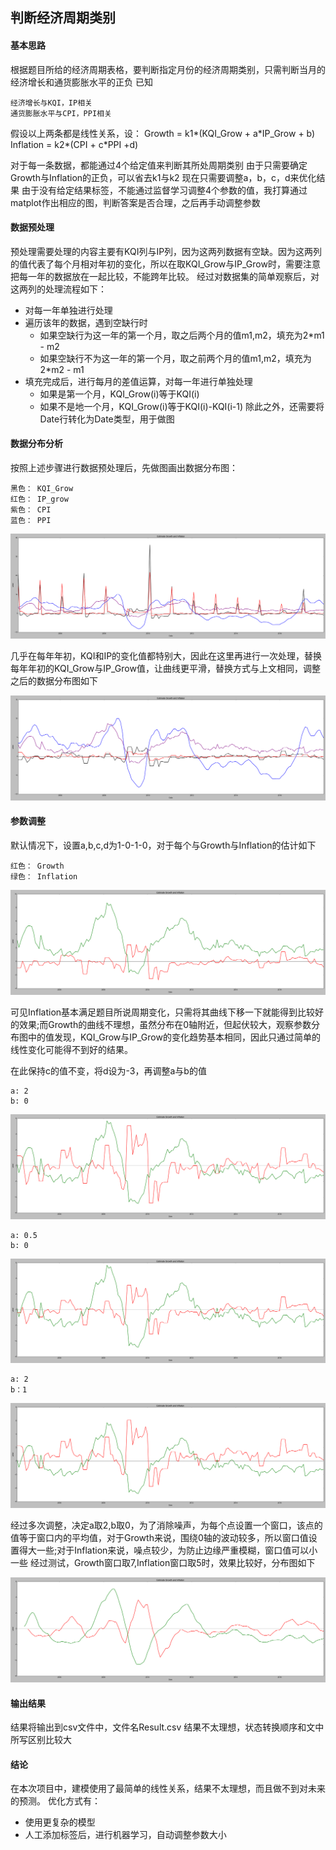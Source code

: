 ## 判断经济周期类别

#### 基本思路

根据题目所给的经济周期表格，要判断指定月份的经济周期类别，只需判断当月的经济增长和通货膨胀水平的正负
已知

    经济增长与KQI，IP相关
    通货膨胀水平与CPI，PPI相关
假设以上两条都是线性关系，设：
Growth = k1\*(KQI_Grow + a\*IP_Grow + b)
Inflation = k2\*(CPI + c\*PPI +d)

对于每一条数据，都能通过4个给定值来判断其所处周期类别
由于只需要确定Growth与Inflation的正负，可以省去k1与k2
现在只需要调整a，b，c，d来优化结果
由于没有给定结果标签，不能通过监督学习调整4个参数的值，我打算通过matplot作出相应的图，判断答案是否合理，之后再手动调整参数

#### 数据预处理

预处理需要处理的内容主要有KQI列与IP列，因为这两列数据有空缺。因为这两列的值代表了每个月相对年初的变化，所以在取KQI_Grow与IP_Grow时，需要注意把每一年的数据放在一起比较，不能跨年比较。
经过对数据集的简单观察后，对这两列的处理流程如下：
- 对每一年单独进行处理
- 遍历该年的数据，遇到空缺行时
  - 如果空缺行为这一年的第一个月，取之后两个月的值m1,m2，填充为2\*m1 - m2
  - 如果空缺行不为这一年的第一个月，取之前两个月的值m1,m2，填充为2\*m2 - m1
- 填充完成后，进行每月的差值运算，对每一年进行单独处理
  - 如果是第一个月，KQI_Grow(i)等于KQI(i)
  - 如果不是地一个月，KQI_Grow(i)等于KQI(i)-KQI(i-1)
除此之外，还需要将Date行转化为Date类型，用于做图

#### 数据分布分析

按照上述步骤进行数据预处理后，先做图画出数据分布图：

    黑色： KQI_Grow
    红色： IP_grow
    紫色： CPI
    蓝色： PPI
![参数分布图](pic/IniPara.png)

几乎在每年年初，KQI和IP的变化值都特别大，因此在这里再进行一次处理，替换每年年初的KQI_Grow与IP_Grow值，让曲线更平滑，替换方式与上文相同，调整之后的数据分布图如下

![调整后的参数分布图](pic/AdjustPara.png)


#### 参数调整

默认情况下，设置a,b,c,d为1-0-1-0，对于每个与Growth与Inflation的估计如下

    红色： Growth
    绿色： Inflation

![1-0-1-0](pic/1-0-1-0.png)

可见Inflation基本满足题目所说周期变化，只需将其曲线下移一下就能得到比较好的效果;而Growth的曲线不理想，虽然分布在0轴附近，但起伏较大，观察参数分布图中的值发现，KQI_Grow与IP_Grow的变化趋势基本相同，因此只通过简单的线性变化可能得不到好的结果。

在此保持c的值不变，将d设为-3，再调整a与b的值

    a: 2
    b: 0
![2-0](pic/2-0.png)

    a: 0.5
    b: 0
![0.5-1](pic/0.5-0.png)

    a: 2
    b：1
![  2-1](pic/2-1.png)

经过多次调整，决定a取2,b取0，为了消除噪声，为每个点设置一个窗口，该点的值等于窗口内的平均值，对于Growth来说，围绕0轴的波动较多，所以窗口值设置得大一些;对于Inflation来说，噪点较少，为防止边缘严重模糊，窗口值可以小一些
经过测试，Growth窗口取7,Inflation窗口取5时，效果比较好，分布图如下

![AfterWindow](pic/AfterWindow.png)


#### 输出结果

结果将输出到csv文件中，文件名Result.csv
结果不太理想，状态转换顺序和文中所写区别比较大


#### 结论
在本次项目中，建模使用了最简单的线性关系，结果不太理想，而且做不到对未来的预测。
优化方式有：
- 使用更复杂的模型
- 人工添加标签后，进行机器学习，自动调整参数大小
